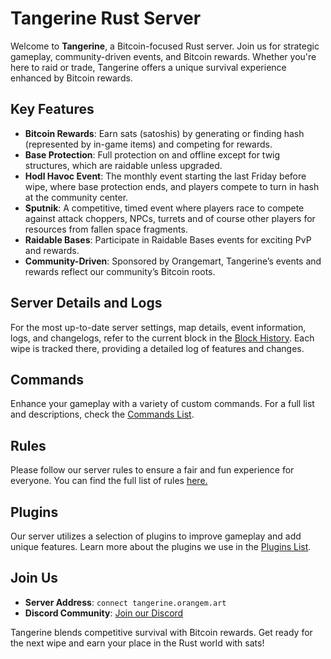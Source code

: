 # Tangerine Rust Server

Welcome to **Tangerine**, a Bitcoin-focused Rust server. Join us for strategic gameplay, community-driven events, and Bitcoin rewards. Whether you're here to raid or trade, Tangerine offers a unique survival experience enhanced by Bitcoin rewards.

## Key Features
- **Bitcoin Rewards**: Earn sats (satoshis) by generating or finding hash (represented by in-game items) and competing for rewards.
- **Base Protection**: Full protection on and offline except for twig structures, which are raidable unless upgraded.
- **Hodl Havoc Event**: The monthly event starting the last Friday before wipe, where base protection ends, and players compete to turn in hash at the community center.
- **Sputnik**: A competitive, timed event where players race to compete against attack choppers, NPCs, turrets and of course other players for resources from fallen space fragments.
- **Raidable Bases**: Participate in Raidable Bases events for exciting PvP and rewards.
- **Community-Driven**: Sponsored by Orangemart, Tangerine’s events and rewards reflect our community’s Bitcoin roots.

## Server Details and Logs
For the most up-to-date server settings, map details, event information, logs, and changelogs, refer to the current block in the [Block History](blockhistory/). Each wipe is tracked there, providing a detailed log of features and changes.

## Commands
Enhance your gameplay with a variety of custom commands. For a full list and descriptions, check the [Commands List](commands.md).

## Rules

Please follow our server rules to ensure a fair and fun experience for everyone. You can find the full list of rules [here.](rules.md)

## Plugins
Our server utilizes a selection of plugins to improve gameplay and add unique features. Learn more about the plugins we use in the [Plugins List](plugins.md).

## Join Us
- **Server Address**: `connect tangerine.orangem.art`
- **Discord Community**: [Join our Discord](https://dsc.gg/orangemart)

Tangerine blends competitive survival with Bitcoin rewards. Get ready for the next wipe and earn your place in the Rust world with sats!
